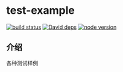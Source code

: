 # test-example

[![build status][travis-image]][travis-url]
[![David deps][david-image]][david-url]
[![node version][node-image]][node-url]

[travis-image]: https://travis-ci.org/jackhutu/test-example.svg
[travis-url]: https://travis-ci.org/jackhutu/test-example

[david-image]: https://david-dm.org/jackhutu/test-example.svg
[david-url]: https://david-dm.org/jackhutu/test-example
[node-image]: https://img.shields.io/badge/node.js-%3E=_0.12-green.svg?style=flat-square
[node-url]: http://nodejs.org/download/

## 介绍

各种测试样例	
